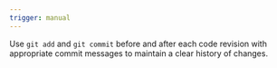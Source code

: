 ```yaml
---
trigger: manual
---
```


Use `git add` and `git commit` before and after each code revision with appropriate commit messages to maintain a clear history of changes.